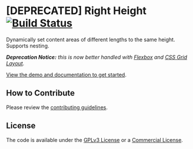 # [DEPRECATED] Right Height [![Build Status](https://travis-ci.org/cferdinandi/right-height.svg)](https://travis-ci.org/cferdinandi/right-height)

Dynamically set content areas of different lengths to the same height. Supports nesting.

*__Deprecation Notice:__ this is now better handled with [Flexbox](https://developer.mozilla.org/en-US/docs/Web/CSS/CSS_Flexible_Box_Layout/Basic_Concepts_of_Flexbox) and [CSS Grid Layout](https://developer.mozilla.org/en-US/docs/Web/CSS/CSS_Grid_Layout).*

[View the demo and documentation to get started](http://cferdinandi.github.com/right-height/).

## How to Contribute

Please review the [contributing guidelines](CONTRIBUTING.md).


## License

The code is available under the [GPLv3 License](LICENSE.md) or a [Commercial License](https://cferdinandi.github.io/right-height/license#commercial-license).
